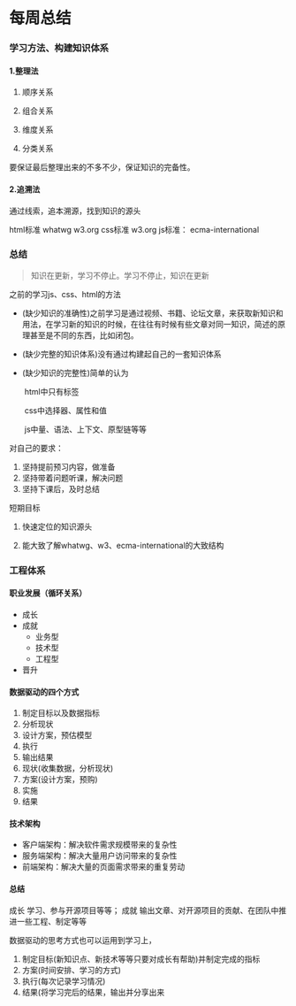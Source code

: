 # 每周总结

### 学习方法、构建知识体系

#### 1.整理法

1. 顺序关系

2. 组合关系

3. 维度关系

4. 分类关系

要保证最后整理出来的不多不少，保证知识的完备性。

#### 2.追溯法

通过线索，追本溯源，找到知识的源头

html标准 whatwg w3.org
css标准 w3.org
js标准： ecma-international



### 总结

> 知识在更新，学习不停止。学习不停止，知识在更新

之前的学习js、css、html的方法

- (缺少知识的准确性)之前学习是通过视频、书籍、论坛文章，来获取新知识和用法，在学习新的知识的时候，在往往有时候有些文章对同一知识，简述的原理甚至是不同的东西，比如闭包。
- (缺少完整的知识体系)没有通过构建起自己的一套知识体系

- (缺少知识的完整性)简单的认为

  ​	html中只有标签

  ​	css中选择器、属性和值

  ​	js中量、语法、上下文、原型链等等



对自己的要求：

1. 坚持提前预习内容，做准备
2. 坚持带着问题听课，解决问题
3. 坚持下课后，及时总结

短期目标

1. 快速定位的知识源头

2. 能大致了解whatwg、w3、ecma-international的大致结构



### 工程体系

#### 职业发展（循环关系）

- 成长
- 成就
  - 业务型
  - 技术型
  - 工程型
- 晋升

#### 数据驱动的四个方式

1. 制定目标以及数据指标
2. 分析现状
3. 设计方案，预估模型
4. 执行
5. 输出结果
6. 现状(收集数据，分析现状)
7. 方案(设计方案，预购)
8. 实施
9. 结果

#### 技术架构

- 客户端架构：解决软件需求规模带来的复杂性
- 服务端架构：解决大量用户访问带来的复杂性
- 前端架构：解决大量的页面需求带来的重复劳动

#### 总结

成长  学习、参与开源项目等等；
成就 输出文章、对开源项目的贡献、在团队中推进一些工程、制定等等

数据驱动的思考方式也可以运用到学习上，

1. 制定目标(新知识点、新技术等等只要对成长有帮助)并制定完成的指标
2. 方案(时间安排、学习的方式)
3. 执行(每次记录学习情况)
4. 结果(将学习完后的结果，输出并分享出来